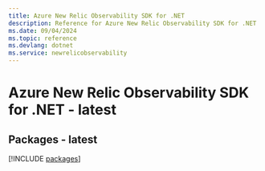 ```yaml
---
title: Azure New Relic Observability SDK for .NET
description: Reference for Azure New Relic Observability SDK for .NET
ms.date: 09/04/2024
ms.topic: reference
ms.devlang: dotnet
ms.service: newrelicobservability
---
```

# Azure New Relic Observability SDK for .NET - latest
## Packages - latest
[!INCLUDE [packages](new-relic-observability-index.md)]
